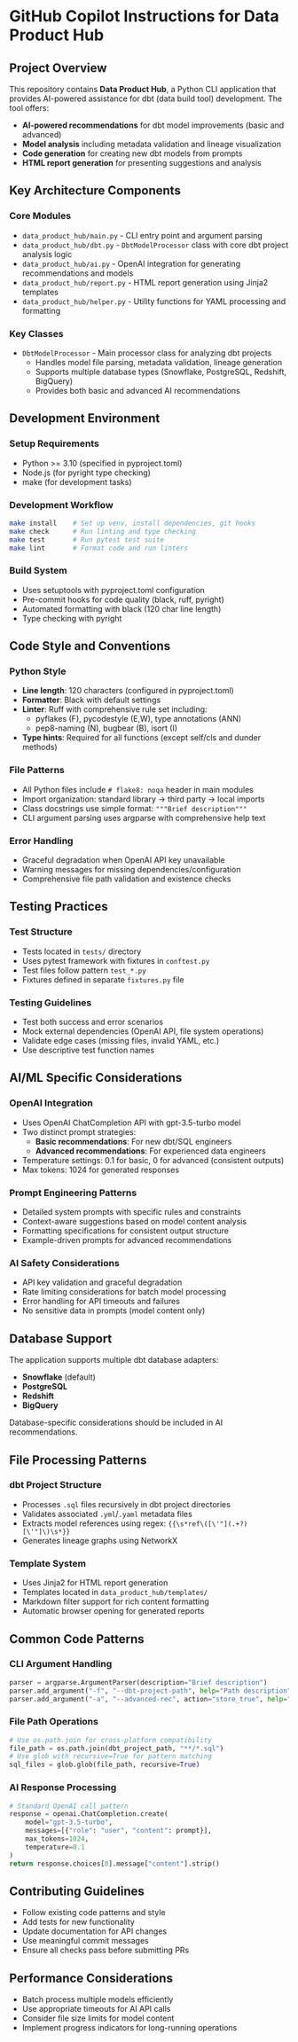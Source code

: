 # GitHub Copilot Instructions for Data Product Hub

## Project Overview
This repository contains **Data Product Hub**, a Python CLI application that provides AI-powered assistance for dbt (data build tool) development. The tool offers:

- **AI-powered recommendations** for dbt model improvements (basic and advanced)
- **Model analysis** including metadata validation and lineage visualization
- **Code generation** for creating new dbt models from prompts
- **HTML report generation** for presenting suggestions and analysis

## Key Architecture Components

### Core Modules
- `data_product_hub/main.py` - CLI entry point and argument parsing
- `data_product_hub/dbt.py` - `DbtModelProcessor` class with core dbt project analysis logic
- `data_product_hub/ai.py` - OpenAI integration for generating recommendations and models
- `data_product_hub/report.py` - HTML report generation using Jinja2 templates
- `data_product_hub/helper.py` - Utility functions for YAML processing and formatting

### Key Classes
- `DbtModelProcessor` - Main processor class for analyzing dbt projects
  - Handles model file parsing, metadata validation, lineage generation
  - Supports multiple database types (Snowflake, PostgreSQL, Redshift, BigQuery)
  - Provides both basic and advanced AI recommendations

## Development Environment

### Setup Requirements
- Python >= 3.10 (specified in pyproject.toml)
- Node.js (for pyright type checking)
- make (for development tasks)

### Development Workflow
```bash
make install    # Set up venv, install dependencies, git hooks
make check      # Run linting and type checking
make test       # Run pytest test suite
make lint       # Format code and run linters
```

### Build System
- Uses setuptools with pyproject.toml configuration
- Pre-commit hooks for code quality (black, ruff, pyright)
- Automated formatting with black (120 char line length)
- Type checking with pyright

## Code Style and Conventions

### Python Style
- **Line length**: 120 characters (configured in pyproject.toml)
- **Formatter**: Black with default settings
- **Linter**: Ruff with comprehensive rule set including:
  - pyflakes (F), pycodestyle (E,W), type annotations (ANN)
  - pep8-naming (N), bugbear (B), isort (I)
- **Type hints**: Required for all functions (except self/cls and dunder methods)

### File Patterns
- All Python files include `# flake8: noqa` header in main modules
- Import organization: standard library → third party → local imports  
- Class docstrings use simple format: `"""Brief description"""`
- CLI argument parsing uses argparse with comprehensive help text

### Error Handling
- Graceful degradation when OpenAI API key unavailable
- Warning messages for missing dependencies/configuration
- Comprehensive file path validation and existence checks

## Testing Practices

### Test Structure
- Tests located in `tests/` directory
- Uses pytest framework with fixtures in `conftest.py`
- Test files follow pattern `test_*.py`
- Fixtures defined in separate `fixtures.py` file

### Testing Guidelines
- Test both success and error scenarios
- Mock external dependencies (OpenAI API, file system operations)
- Validate edge cases (missing files, invalid YAML, etc.)
- Use descriptive test function names

## AI/ML Specific Considerations

### OpenAI Integration
- Uses OpenAI ChatCompletion API with gpt-3.5-turbo model
- Two distinct prompt strategies:
  - **Basic recommendations**: For new dbt/SQL engineers
  - **Advanced recommendations**: For experienced data engineers
- Temperature settings: 0.1 for basic, 0 for advanced (consistent outputs)
- Max tokens: 1024 for generated responses

### Prompt Engineering Patterns
- Detailed system prompts with specific rules and constraints
- Context-aware suggestions based on model content analysis
- Formatting specifications for consistent output structure
- Example-driven prompts for advanced recommendations

### AI Safety Considerations
- API key validation and graceful degradation
- Rate limiting considerations for batch model processing
- Error handling for API timeouts and failures
- No sensitive data in prompts (model content only)

## Database Support
The application supports multiple dbt database adapters:
- **Snowflake** (default)
- **PostgreSQL** 
- **Redshift**
- **BigQuery**

Database-specific considerations should be included in AI recommendations.

## File Processing Patterns

### dbt Project Structure
- Processes `.sql` files recursively in dbt project directories
- Validates associated `.yml`/`.yaml` metadata files
- Extracts model references using regex: `{{\s*ref\([\'"](.+?)[\'"]\)\s*}}`
- Generates lineage graphs using NetworkX

### Template System
- Uses Jinja2 for HTML report generation
- Templates located in `data_product_hub/templates/`
- Markdown filter support for rich content formatting
- Automatic browser opening for generated reports

## Common Code Patterns

### CLI Argument Handling
```python
parser = argparse.ArgumentParser(description="Brief description")
parser.add_argument("-f", "--dbt-project-path", help="Path description")
parser.add_argument("-a", "--advanced-rec", action="store_true", help="Flag description")
```

### File Path Operations
```python
# Use os.path.join for cross-platform compatibility
file_path = os.path.join(dbt_project_path, "**/*.sql")
# Use glob with recursive=True for pattern matching
sql_files = glob.glob(file_path, recursive=True)
```

### AI Response Processing
```python
# Standard OpenAI call pattern
response = openai.ChatCompletion.create(
    model="gpt-3.5-turbo",
    messages=[{"role": "user", "content": prompt}],
    max_tokens=1024,
    temperature=0.1
)
return response.choices[0].message["content"].strip()
```

## Contributing Guidelines
- Follow existing code patterns and style
- Add tests for new functionality
- Update documentation for API changes
- Use meaningful commit messages
- Ensure all checks pass before submitting PRs

## Performance Considerations
- Batch process multiple models efficiently
- Use appropriate timeouts for AI API calls
- Consider file size limits for model content
- Implement progress indicators for long-running operations